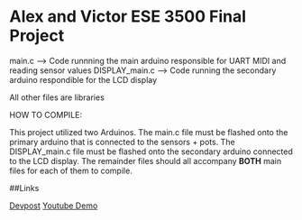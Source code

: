 # Alex and Victor ESE 3500 Final Project


main.c --> Code runnning the main arduino responsible for UART MIDI and reading sensor values
DISPLAY_main.c --> Code running the secondary arduino respondible for the LCD display

All other files are libraries

HOW TO COMPILE:

This project utilized two Arduinos. The main.c file must be flashed onto the primary arduino that is connected to the sensors + pots. The DISPLAY_main.c file must be flashed onto the secondary arduino connected to the LCD display. The remainder files should all accompany **BOTH** main files for each of them to compile.

##Links

[Devpost](https://devpost.com/software/cybersynth)
[Youtube Demo](https://youtu.be/ir-n6-Q8_Jw)
